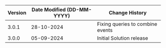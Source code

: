 | **Version** | **Date Modified (DD-MM-YYYY)** | **Change History**                                                                       |
|-------------|--------------------------------|------------------------------------------------------------------------------------------|
| 3.0.1       | 28-10-2024  				   | Fixing queries to combine events
| 3.0.0       | 05-09-2024                     | Initial Solution release								                                  |


